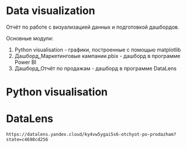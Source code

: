# Data visualization
Отчёт по работе с визуализацией данных и подготовкой дашбордов.

Основные модули:
  1. Python visualisation - графики, построенные с помощью matplotlib
  2. Дашборд_Маркетинговые кампании.pbix - дашборд в программе Power BI
  3. Дашборд_Отчёт по продажам - дашборд в программе DataLens

# Python visualisation

# DataLens
```
https://datalens.yandex.cloud/ky4vw5ygai5s6-otchyot-po-prodazham?state=c4698cd256
```
